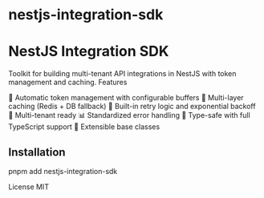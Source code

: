 # nestjs-integration-sdk

# NestJS Integration SDK

Toolkit for building multi-tenant API integrations in NestJS with token management and caching.
Features

🔐 Automatic token management with configurable buffers
💾 Multi-layer caching (Redis + DB fallback)
🔄 Built-in retry logic and exponential backoff
🏢 Multi-tenant ready
📊 Standardized error handling
🎯 Type-safe with full TypeScript support
🧩 Extensible base classes

## Installation

pnpm add nestjs-integration-sdk

License
MIT
